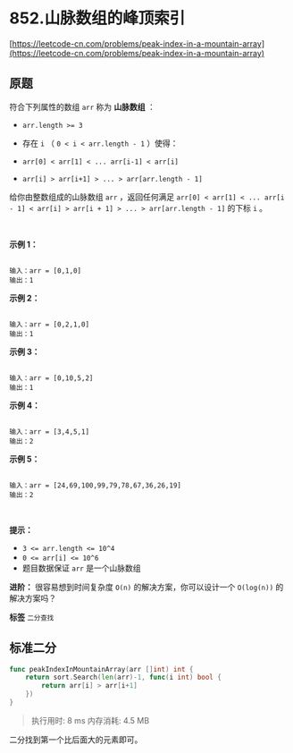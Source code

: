 # 852.山脉数组的峰顶索引
[https://leetcode-cn.com/problems/peak-index-in-a-mountain-array](https://leetcode-cn.com/problems/peak-index-in-a-mountain-array) 
## 原题
符合下列属性的数组 `arr` 称为 **山脉数组** ：

-  `arr.length >= 3` 
- 存在 `i` （ `0 < i < arr.length - 1` ）使得：
	
-  `arr[0] < arr[1] < ... arr[i-1] < arr[i]` 
-  `arr[i] > arr[i+1] > ... > arr[arr.length - 1]` 
	
	
给你由整数组成的山脉数组 `arr` ，返回任何满足 `arr[0] < arr[1] < ... arr[i - 1] < arr[i] > arr[i + 1] > ... > arr[arr.length - 1]` 的下标 `i` 。

 

 **示例 1：** 

```

输入：arr = [0,1,0]
输出：1

```
 **示例 2：** 

```

输入：arr = [0,2,1,0]
输出：1

```
 **示例 3：** 

```

输入：arr = [0,10,5,2]
输出：1

```
 **示例 4：** 

```

输入：arr = [3,4,5,1]
输出：2

```
 **示例 5：** 

```

输入：arr = [24,69,100,99,79,78,67,36,26,19]
输出：2

```
 

 **提示：** 
-  `3 <= arr.length <= 10^4` 
-  `0 <= arr[i] <= 10^6` 
- 题目数据保证 `arr` 是一个山脉数组
 

 **进阶：** 很容易想到时间复杂度 `O(n)` 的解决方案，你可以设计一个 `O(log(n))` 的解决方案吗？

 
**标签**
`二分查找` 


## 标准二分
```go
func peakIndexInMountainArray(arr []int) int {
	return sort.Search(len(arr)-1, func(i int) bool {
		return arr[i] > arr[i+1]
	})
}
```
>执行用时: 8 ms
内存消耗: 4.5 MB

二分找到第一个比后面大的元素即可。